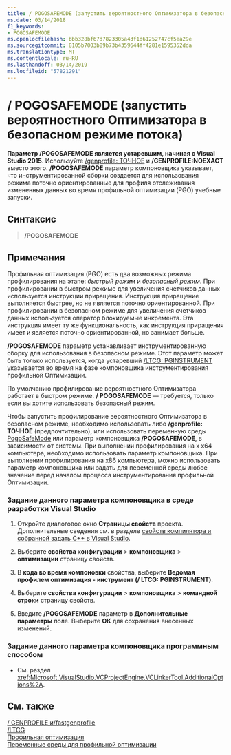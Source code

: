 ```yaml
---
title: / POGOSAFEMODE (запустить вероятностного Оптимизатора в безопасном режиме потока)
ms.date: 03/14/2018
f1_keywords:
- POGOSAFEMODE
ms.openlocfilehash: bbb328bf67d7823305a43f1d61252747cf5ea29e
ms.sourcegitcommit: 8105b7003b89b73b4359644ff4281e1595352dda
ms.translationtype: MT
ms.contentlocale: ru-RU
ms.lasthandoff: 03/14/2019
ms.locfileid: "57821291"
---
```

# <a name="pogosafemode-run-pgo-in-thread-safe-mode"></a>/ POGOSAFEMODE (запустить вероятностного Оптимизатора в безопасном режиме потока)

**Параметр /POGOSAFEMODE является устаревшим, начиная с Visual Studio 2015**. Используйте [/genprofile: ТОЧНОЕ](genprofile-fastgenprofile-generate-profiling-instrumented-build.md) и **/GENPROFILE:NOEXACT** вместо этого. **/POGOSAFEMODE** параметр компоновщика указывает, что инструментированной сборки создается для использования режима поточно ориентированные для профиля отслеживания измененных данных во время профильной оптимизации (PGO) учебные запуски.

## <a name="syntax"></a>Синтаксис

> **/POGOSAFEMODE**

## <a name="remarks"></a>Примечания

Профильная оптимизация (PGO) есть два возможных режима профилирования на этапе: *быстрый режим* и *безопасный режим*. При профилировании в быстром режиме для увеличения счетчиков данных используется инструкции приращения. Инструкция приращение выполняется быстрее, но не является поточно ориентированной. При профилировании в безопасном режиме для увеличения счетчиков данных используется оператор блокируемые инкремента. Эта инструкция имеет ту же функциональность, как инструкция приращения имеет и является поточно ориентированной, но занимает больше.

**/POGOSAFEMODE** параметр устанавливает инструментированную сборку для использования в безопасном режиме. Этот параметр может быть только используется, когда устаревший [/LTCG: PGINSTRUMENT](ltcg-link-time-code-generation.md) указывается во время на фазе компоновщика инструментирования профильной Оптимизации.

По умолчанию профилирование вероятностного Оптимизатора работает в быстром режиме. **/ POGOSAFEMODE** — требуется, только если вы хотите использовать безопасный режим.

Чтобы запустить профилирование вероятностного Оптимизатора в безопасном режиме, необходимо использовать либо **/genprofile: ТОЧНОЕ** (предпочтительно), или использовать переменную среды [PogoSafeMode](../environment-variables-for-profile-guided-optimizations.md) или параметр компоновщика **/POGOSAFEMODE**, в зависимости от системы. При выполнении профилирования на x x64 компьютера, необходимо использовать параметр компоновщика. При выполнении профилирования на x86 компьютера, можно использовать параметр компоновщика или задать для переменной среды любое значение перед началом процесса инструментирования профильной Оптимизации.

### <a name="to-set-this-linker-option-in-the-visual-studio-development-environment"></a>Задание данного параметра компоновщика в среде разработки Visual Studio

1. Откройте диалоговое окно **Страницы свойств** проекта. Дополнительные сведения см. в разделе [свойств компилятора и собранной задать C++ в Visual Studio](../working-with-project-properties.md).

1. Выберите **свойства конфигурации** > **компоновщика** > **оптимизации** страницу свойств.

1. В **кода во время компоновки** свойства, выберите **Ведомая профилем оптимизация - инструмент (/ LTCG: PGINSTRUMENT)**.

1. Выберите **свойства конфигурации** > **компоновщика** > **командной строки** страницу свойств.

1. Введите **/POGOSAFEMODE** параметр в **Дополнительные параметры** поле. Выберите **ОК** для сохранения внесенных изменений.

### <a name="to-set-this-linker-option-programmatically"></a>Задание данного параметра компоновщика программным способом

- См. раздел <xref:Microsoft.VisualStudio.VCProjectEngine.VCLinkerTool.AdditionalOptions%2A>.

## <a name="see-also"></a>См. также

[/ GENPROFILE и/fastgenprofile](genprofile-fastgenprofile-generate-profiling-instrumented-build.md)<br/>
[/LTCG](ltcg-link-time-code-generation.md)<br/>
[Профильная оптимизация](../profile-guided-optimizations.md)<br/>
[Переменные среды для профильной оптимизации](../environment-variables-for-profile-guided-optimizations.md)<br/>
